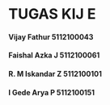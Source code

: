 # TUGAS KIJ E

#### Vijay Fathur 5112100043
#### Faishal Azka J 5112100061
#### R. M Iskandar Z 5112100101
#### I Gede Arya P 5112100151
